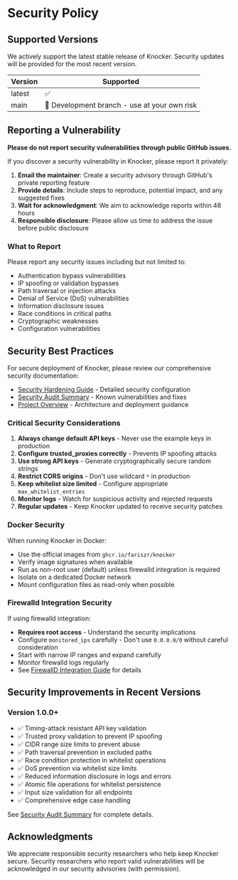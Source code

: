 # Security Policy

## Supported Versions

We actively support the latest stable release of Knocker. Security updates will be provided for the most recent version.

| Version | Supported          |
| ------- | ------------------ |
| latest  | :white_check_mark: |
| main    | :construction: Development branch - use at your own risk |

## Reporting a Vulnerability

**Please do not report security vulnerabilities through public GitHub issues.**

If you discover a security vulnerability in Knocker, please report it privately:

1. **Email the maintainer**: Create a security advisory through GitHub's private reporting feature
2. **Provide details**: Include steps to reproduce, potential impact, and any suggested fixes
3. **Wait for acknowledgment**: We aim to acknowledge reports within 48 hours
4. **Responsible disclosure**: Please allow us time to address the issue before public disclosure

### What to Report

Please report any security issues including but not limited to:

- Authentication bypass vulnerabilities
- IP spoofing or validation bypasses
- Path traversal or injection attacks
- Denial of Service (DoS) vulnerabilities
- Information disclosure issues
- Race conditions in critical paths
- Cryptographic weaknesses
- Configuration vulnerabilities

## Security Best Practices

For secure deployment of Knocker, please review our comprehensive security documentation:

- [Security Hardening Guide](./docs/SECURITY.md) - Detailed security configuration
- [Security Audit Summary](./docs/SECURITY_AUDIT_SUMMARY.md) - Known vulnerabilities and fixes
- [Project Overview](./docs/Project-OVERVIEW.md) - Architecture and deployment guidance

### Critical Security Considerations

1. **Always change default API keys** - Never use the example keys in production
2. **Configure trusted_proxies correctly** - Prevents IP spoofing attacks
3. **Use strong API keys** - Generate cryptographically secure random strings
4. **Restrict CORS origins** - Don't use wildcard `*` in production
5. **Keep whitelist size limited** - Configure appropriate `max_whitelist_entries`
6. **Monitor logs** - Watch for suspicious activity and rejected requests
7. **Regular updates** - Keep Knocker updated to receive security patches

### Docker Security

When running Knocker in Docker:

- Use the official images from `ghcr.io/fariszr/knocker`
- Verify image signatures when available
- Run as non-root user (default) unless firewalld integration is required
- Isolate on a dedicated Docker network
- Mount configuration files as read-only when possible

### Firewalld Integration Security

If using firewalld integration:

- **Requires root access** - Understand the security implications
- Configure `monitored_ips` carefully - Don't use `0.0.0.0/0` without careful consideration
- Start with narrow IP ranges and expand carefully
- Monitor firewalld logs regularly
- See [FirewallD Integration Guide](./docs/FIREWALLD_INTEGRATION.md) for details

## Security Improvements in Recent Versions

### Version 1.0.0+

- ✅ Timing-attack resistant API key validation
- ✅ Trusted proxy validation to prevent IP spoofing
- ✅ CIDR range size limits to prevent abuse
- ✅ Path traversal prevention in excluded paths
- ✅ Race condition protection in whitelist operations
- ✅ DoS prevention via whitelist size limits
- ✅ Reduced information disclosure in logs and errors
- ✅ Atomic file operations for whitelist persistence
- ✅ Input size validation for all endpoints
- ✅ Comprehensive edge case handling

See [Security Audit Summary](./docs/SECURITY_AUDIT_SUMMARY.md) for complete details.

## Acknowledgments

We appreciate responsible security researchers who help keep Knocker secure. Security researchers who report valid vulnerabilities will be acknowledged in our security advisories (with permission).
